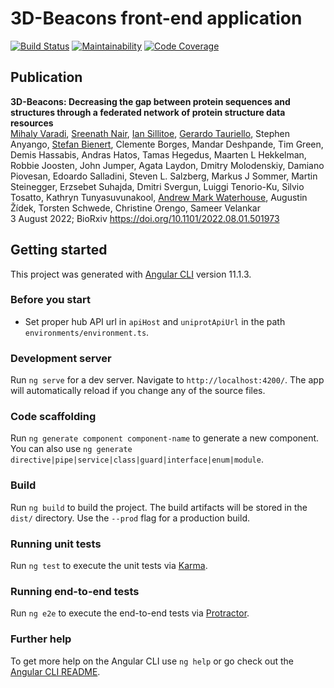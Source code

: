 3D-Beacons front-end application
===========

[![Build Status](https://www.travis-ci.com/3D-Beacons/3d-beacons-front-end.svg?branch=main)](https://www.travis-ci.com/3D-Beacons/3d-beacons-front-end)
[![Maintainability](https://api.codeclimate.com/v1/badges/46275f5b160172376c10/maintainability)](https://codeclimate.com/github/3D-Beacons/3d-beacons-front-end/maintainability)
[![Code Coverage](https://codecov.io/gh/3D-Beacons/3d-beacons-front-end/branch/main/graph/badge.svg?token=3V3SG52F2D)](https://codecov.io/gh/3D-Beacons/3d-beacons-front-end)

## Publication
**3D-Beacons: Decreasing the gap between protein sequences and structures through a federated network of protein structure data resources**<br> 
[Mihaly Varadi](https://github.com/mvaradi), [Sreenath Nair](https://github.com/sreenathnair), [Ian Sillitoe](https://github.com/orgs/3D-Beacons/people/sillitoe), [Gerardo Tauriello](https://github.com/orgs/3D-Beacons/people/gtauriello), Stephen Anyango, [Stefan Bienert](https://github.com/orgs/3D-Beacons/people/bienchen), Clemente Borges, Mandar Deshpande, Tim Green, Demis Hassabis, Andras Hatos, Tamas Hegedus, Maarten L Hekkelman, Robbie Joosten, John Jumper, Agata Laydon, Dmitry Molodenskiy, Damiano Piovesan, Edoardo Salladini, Steven L. Salzberg, Markus J Sommer, Martin Steinegger, Erzsebet Suhajda, Dmitri Svergun, Luiggi Tenorio-Ku, Silvio Tosatto, Kathryn Tunyasuvunakool, [Andrew Mark Waterhouse](https://github.com/orgs/3D-Beacons/people/awaterho), Augustin Žídek, Torsten Schwede, Christine Orengo, Sameer Velankar<br>
3 August 2022; BioRxiv https://doi.org/10.1101/2022.08.01.501973

## Getting started

This project was generated with [Angular CLI](https://github.com/angular/angular-cli) version 11.1.3.

### Before you start

* Set proper hub API url in `apiHost` and `uniprotApiUrl` in the path `environments/environment.ts`.

### Development server

Run `ng serve` for a dev server. Navigate to `http://localhost:4200/`. The app will automatically reload if you change any of the source files.

### Code scaffolding

Run `ng generate component component-name` to generate a new component. You can also use `ng generate directive|pipe|service|class|guard|interface|enum|module`.

### Build

Run `ng build` to build the project. The build artifacts will be stored in the `dist/` directory. Use the `--prod` flag for a production build.

### Running unit tests

Run `ng test` to execute the unit tests via [Karma](https://karma-runner.github.io).

### Running end-to-end tests

Run `ng e2e` to execute the end-to-end tests via [Protractor](http://www.protractortest.org/).

### Further help

To get more help on the Angular CLI use `ng help` or go check out the [Angular CLI README](https://github.com/angular/angular-cli/blob/master/README.md).
